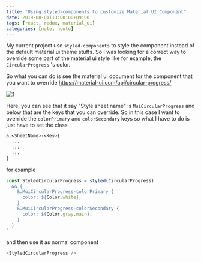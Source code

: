 ```yaml
---
title: "Using styled-components to customize Material UI Component"
date: 2019-08-01T13:00:00+09:00
tags: [react, redux, material_ui]
categories: [note, howto]
---
```


My current project use `styled-components` to style the component instead of the default material ui theme stuffs. So I was looking for a correct way to override some part of the material ui style like for example, the `CircularProgress` 's color.

So what you can do is see the material ui document for the component that you want to override
https://material-ui.com/api/circular-progress/

![1](/images/2019_08_1_mui_and_styled_component_1.png)

Here, you can see that it say "Style sheet name" is `MuiCircularProgress` and below that are the keys that you can override.
So in this case I want to override the `colorPrimary` and `colorSecondary` keys so what I have to do is just have to set the class

```css
&.<SheetName>-<Key>{
  ...
  ...
  ...
}
```

for example

```js
const StyledCircularProgress = styled(CircularProgress)`
  && {
    &.MuiCircularProgress-colorPrimary {
      color: ${Color.white};
    }
    &.MuiCircularProgress-colorSecondary {
      color: ${Color.gray.main};
    }
  }
`
```

and then use it as normal component

```js
<StyledCircularProgress />
```